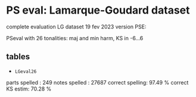 # PS eval: Lamarque-Goudard dataset

complete evaluation LG dataset
19 fev 2023
version PSE:

PSeval with 26 tonalities: maj and min harm, KS in -6...6

## tables

- `LGeval26`

parts spelled   : 249
notes spelled   : 27687
correct spelling: 97.49 %
correct KS estim: 70.28 %
